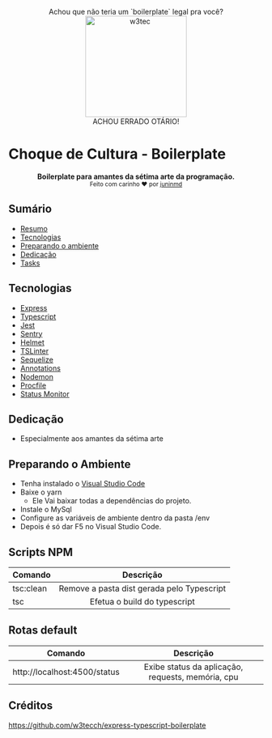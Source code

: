 

<p align="center">
Achou que não teria um `boilerplate` legal pra você? <br>

  <img src="https://i.imgur.com/GBJl466.jpg" alt="w3tec" width="200" />
  <br>
ACHOU ERRADO OTÁRIO!
</p>

# Choque de Cultura - Boilerplate

<p align="center">
  <b>Boilerplate para amantes da sétima arte da programação.</b></br>
  <sub>Feito com carinho ❤️ por <a href="https://github.com/juninmd">juninmd</a></a></sub>
</p>

## Sumário
* [Resumo](#o-que-é-essa-api)
* [Tecnologias](#o-que-é-essa-api)
* [Preparando o ambiente](#o-que-é-essa-api)
* [Dedicação](#o-que-é-essa-api)
* [Tasks](#o-que-é-essa-api)

## Tecnologias 
* [Express](#o-que-é-essa-api)
* [Typescript](#o-que-é-essa-api)
* [Jest](#o-que-é-essa-api)
* [Sentry](#o-que-é-essa-api)
* [Helmet](#o-que-é-essa-api)
* [TSLinter](#o-que-é-essa-api)
* [Sequelize](#o-que-é-essa-api)
* [Annotations](#o-que-é-essa-api)
* [Nodemon](#o-que-é-essa-api)
* [Procfile](#o-que-é-essa-api)
* [Status Monitor](#o-que-é-essa-api)

## Dedicação
* Especialmente aos amantes da sétima arte

## Preparando o Ambiente
* Tenha instalado o [Visual Studio Code](https://code.visualstudio.com/)
* Baixe o yarn
  * Ele Vai baixar todas a dependências do projeto.
* Instale o MySql
* Configure as variáveis de ambiente dentro da pasta /env
* Depois é só dar F5 no Visual Studio Code.
  
## Scripts NPM
| Comando      | Descrição          |  
| ------------- |:-------------:| 
| tsc:clean     | Remove a pasta dist gerada pelo Typescript   | 
| tsc    | Efetua o build do typescript      | 


## Rotas default
| Comando      | Descrição          |  
| ------------- |:-------------:| 
| http://localhost:4500/status    | Exibe status da aplicação, requests, memória, cpu   | 

## Créditos
https://github.com/w3tecch/express-typescript-boilerplate